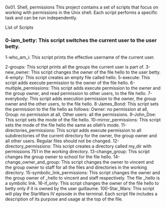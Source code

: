 0x01. Shell, permissions
This project contains a set of scripts that focus on working with permissions in the Unix shell. Each script performs a specific task and can be run independently.

List of Scripts
### 0-iam_betty: This script switches the current user to the user betty.

1-who_am_i: This script prints the effective username of the current user.

2-groups: This script prints all the groups the current user is part of.
3-new_owner: This script changes the owner of the file hello to the user betty.
4-empty: This script creates an empty file called hello.
5-execute: This script adds execute permission to the owner of the file hello.
6-multiple_permissions: This script adds execute permission to the owner and the group owner, and read permission to other users, to the file hello.
7-everybody: This script adds execution permission to the owner, the group owner and the other users, to the file hello.
8-James_Bond: This script sets the permission to the file hello as follows: Owner: no permission at all, Group: no permission at all, Other users: all the permissions.
9-John_Doe: This script sets the mode of the file hello.
10-mirror_permissions: This script sets the mode of the file hello the same as olleh’s mode.
11-directories_permissions: This script adds execute permission to all subdirectories of the current directory for the owner, the group owner and all other users. Regular files should not be changed.
12-directory_permissions: This script creates a directory called my_dir with permissions 751 in the working directory.
13-change_group: This script changes the group owner to school for the file hello.
14-change_owner_and_group: This script changes the owner to vincent and the group owner to staff for all the files and directories in the working directory.
15-symbolic_link_permissions: This script changes the owner and the group owner of _hello to vincent and staff respectively. The file _hello is a symbolic link.
16-if_only: This script changes the owner of the file hello to betty only if it is owned by the user guillaume.
100-Star_Wars: This script will play the StarWars IV episode in the terminal.
Each script file includes a description of its purpose and usage at the top of the file.

